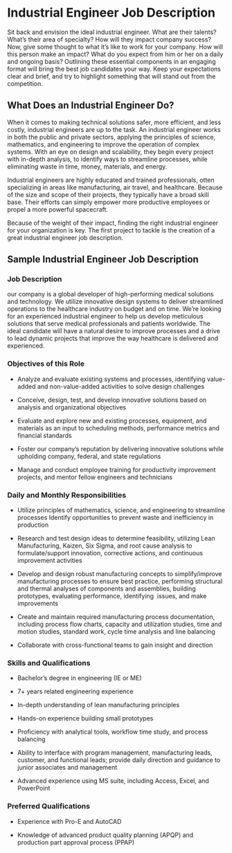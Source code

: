 # Industrial Engineer Job Description

Sit back and envision the ideal industrial engineer. What are their talents? What’s their area of specialty? How will they impact company success? Now, give some thought to what it’s like to work for your company. How will this person make an impact? What do you expect from him or her on a daily and ongoing basis? Outlining these essential components in an engaging format will bring the best job candidates your way. Keep your expectations clear and brief, and try to highlight something that will stand out from the competition.

## What Does an Industrial Engineer Do?

When it comes to making technical solutions safer, more efficient, and less costly, industrial engineers are up to the task. An industrial engineer works in both the public and private sectors, applying the principles of science, mathematics, and engineering to improve the operation of complex systems. With an eye on design and scalability, they begin every project with in-depth analysis, to identify ways to streamline processes, while eliminating waste in time, money, materials, and energy.

Industrial engineers are highly educated and trained professionals, otten specializing in areas like manufacturing, air travel, and healthcare. Because of the size and scope of their projects, they typically have a broad skill base. Their efforts can simply empower more productive employees or propel a more powerful spacecraft.  

Because of the weight of their impact, finding the right industrial engineer for your organization is key. The first project to tackle is the creation of a great industrial engineer job description.
## Sample Industrial Engineer Job Description

### Job Description

our company is a global developer of high-performing medical solutions and technology. We utilize innovative design systems to deliver streamlined operations to the healthcare industry on budget and on time. We’re looking for an experienced industrial engineer to help us develop meticulous solutions that serve medical professionals and patients worldwide. The ideal candidate will have a natural desire to improve processes and a drive to lead dynamic projects that improve the way healthcare is delivered and experienced.

### Objectives of this Role

* Analyze and evaluate existing systems and processes, identifying value-added and non-value-added activities to solve design challenges

* Conceive, design, test, and develop innovative solutions based on analysis and organizational objectives

* Evaluate and explore new and existing processes, equipment, and materials as an input to scheduling methods, performance metrics and financial standards

* Foster our company’s reputation by delivering innovative solutions while upholding company, federal, and state regulations

* Manage and conduct employee training for productivity improvement projects, and mentor fellow engineers and technicians

### Daily and Monthly Responsibilities

* Utilize principles of mathematics, science, and engineering to streamline processes
Identify opportunities to prevent waste and inefficiency in production

* Research and test design ideas to determine feasibility, utilizing Lean Manufacturing, Kaizen, Six Sigma, and root cause analysis to formulate/support innovation, corrective actions, and continuous improvement activities

* Develop and design robust manufacturing concepts to simplify/improve manufacturing processes to ensure best practice, performing structural and thermal analyses of components and assemblies, building prototypes, evaluating performance, identifying  issues, and make improvements

* Create and maintain required manufacturing process documentation, including process flow charts, capacity and utilization studies, time and motion studies, standard work, cycle time analysis and line balancing

* Collaborate with cross-functional teams to gain insight and direction

### Skills and Qualifications

* Bachelor’s degree in engineering (IE or ME)

* 7+ years related engineering experience

* In-depth understanding of lean manufacturing principles

* Hands-on experience building small prototypes

* Proficiency with analytical tools, workflow time study, and process balancing

* Ability to interface with program management, manufacturing leads, customer, and functional leads; provide daily direction and guidance to junior associates and management

* Advanced experience using MS suite, including Access, Excel, and PowerPoint

### Preferred Qualifications

* Experience with Pro-E and AutoCAD

* Knowledge of advanced product quality planning (APQP) and production part approval process (PPAP)

